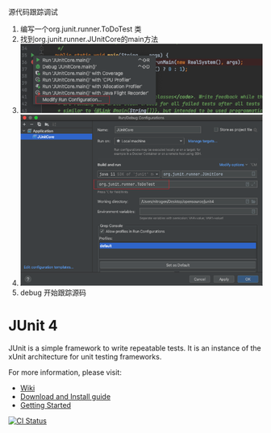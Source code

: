 
源代码跟踪调试
1. 编写一个org.junit.runner.ToDoTest 类
2. 找到org.junit.runner.JUnitCore的main方法
3. [![](./img/runSourceCode-1.png)]()
4. [![](./img/runSourceCode-2.png)]()
5. debug 开始跟踪源码

# JUnit 4
JUnit is a simple framework to write repeatable tests. It is an instance of the xUnit architecture for unit testing frameworks.

For more information, please visit:
* [Wiki](https://github.com/junit-team/junit4/wiki)
* [Download and Install guide](https://github.com/junit-team/junit4/wiki/Download-and-Install)
* [Getting Started](https://github.com/junit-team/junit4/wiki/Getting-started)

[![CI Status](https://github.com/junit-team/junit4/workflows/CI/badge.svg)](https://github.com/junit-team/junit4/actions)
